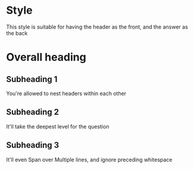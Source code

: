 <!-- CARD -->

# Style

This style is suitable for having the header as the front, and the answer as the back

# Overall heading

<!-- CARD -->

## Subheading 1

You're allowed to nest headers within each other

<!-- CARD -->

## Subheading 2

It'll take the deepest level for the question

<!-- CARD -->

## Subheading 3

It'll even
Span over
Multiple lines, and ignore preceding whitespace
